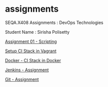 # assignments

SEQA.X408 Assignments : DevOps Technologies

Student Name : Sirisha Polisetty

[Assignment 01 - Scripting](assignment1-scripting/Readme.md)

[Setup CI Stack in Vagrant](setup-ci-stack-in-vagrant/Readme.md)

[Docker - CI Stack in Docker](docker-ci-stack-in-docker/ReadMe.md)

[Jenkins - Assignment](jenkins-assignment/Readme.md)

[Git - Assignment](git-assignment/Readme.md)
